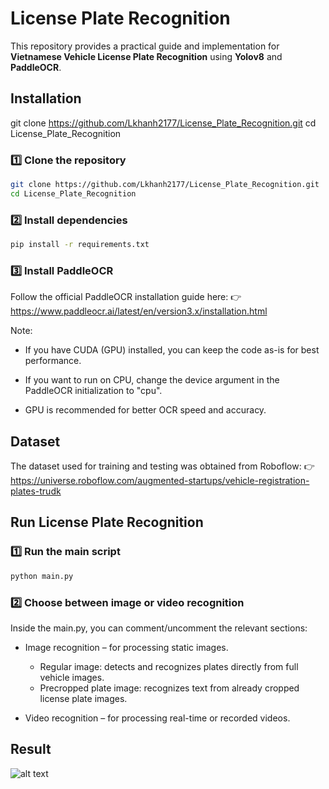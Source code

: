# License Plate Recognition
This repository provides a practical guide and implementation for **Vietnamese Vehicle License Plate Recognition** using **Yolov8** and **PaddleOCR**.

## Installation
git clone https://github.com/Lkhanh2177/License_Plate_Recognition.git
cd License_Plate_Recognition

### 1️⃣ Clone the repository
```bash
git clone https://github.com/Lkhanh2177/License_Plate_Recognition.git
cd License_Plate_Recognition
```

### 2️⃣ Install dependencies
```bash
pip install -r requirements.txt
```
### 3️⃣ Install PaddleOCR
Follow the official PaddleOCR installation guide here:
👉 https://www.paddleocr.ai/latest/en/version3.x/installation.html

Note:

* If you have CUDA (GPU) installed, you can keep the code as-is for best performance.

* If you want to run on CPU, change the device argument in the PaddleOCR initialization to "cpu".

* GPU is recommended for better OCR speed and accuracy.

## Dataset
The dataset used for training and testing was obtained from Roboflow:
👉 https://universe.roboflow.com/augmented-startups/vehicle-registration-plates-trudk

## Run License Plate Recognition
### 1️⃣ Run the main script
```bash
python main.py
```
### 2️⃣ Choose between image or video recognition
Inside the main.py, you can comment/uncomment the relevant sections:

* Image recognition – for processing static images.
    * Regular image: detects and recognizes plates directly from full vehicle images.
    * Precropped plate image: recognizes text from already cropped license plate images.

* Video recognition – for processing real-time or recorded videos.

## Result
![alt text](image.png)
 



